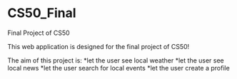 # CS50_Final
Final Project of CS50

This web application is designed for the final project of CS50!

The aim of this project is:
*let the user see local weather
*let the user see local news
*let the user search for local events
*let the user create a profile
